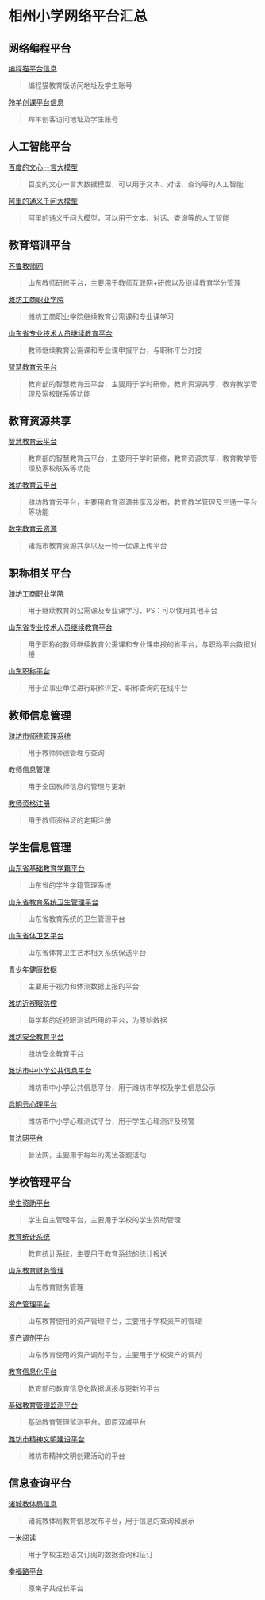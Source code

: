 # 相州小学网络平台汇总

## 网络编程平台

[编程猫平台信息](https://xiaotian0127.github.io/codemao)

>编程猫教育版访问地址及学生账号

[羚羊创课平台信息](https://xiaotian0127.github.io/leadersir)

>羚羊创客访问地址及学生账号

## 人工智能平台

[百度的文心一言大模型](https://yiyan.baidu.com/)

>百度的文心一言大数据模型，可以用于文本、对话、查询等的人工智能

[阿里的通义千问大模型](https://qianwen.aliyun.com/)

>阿里的通义千问大模型，可以用于文本、对话、查询等的人工智能

## 教育培训平台

[齐鲁教师网](http://www.qlteacher.com/)

>山东教师研修平台，主要用于教师互联网+研修以及继续教育学分管理

[潍坊工商职业学院](http://wfgsxy-jxjy.com/)

>潍坊工商职业学院继续教育公需课和专业课学习

[山东省专业技术人员继续教育平台](http://117.73.255.69:9080/)

>教师继续教育公需课和专业课申报平台，与职称平台对接

[智慧教育云平台](https://basic.smartedu.cn/)

>教育部的智慧教育云平台，主要用于学时研修，教育资源共享，教育教学管理及家校联系等功能

## 教育资源共享

[智慧教育云平台](https://basic.smartedu.cn/)

>教育部的智慧教育云平台，主要用于学时研修，教育资源共享，教育教学管理及家校联系等功能

[潍坊教育云平台](https://wjy.weifang.cn/portalweb/index.html)

>潍坊教育云平台，主要用教育资源共享及发布，教育教学管理及三通一平台等功能

[数字教育云资源](http://172.17.1.204:8081/)

>诸城市教育资源共享以及一师一优课上传平台

## 职称相关平台

[潍坊工商职业学院](http://wfgsxy-jxjy.com/)

>用于继续教育的公需课及专业课学习，PS：可以使用其他平台

[山东省专业技术人员继续教育平台](http://117.73.255.69:9080/)

>用于职称的教师继续教育公需课和专业课申报的省平台，与职称平台数据对接

[山东职称平台](https://117.73.253.239:9000/sdzc-web-ui/business/login/login.html)

>用于企事业单位进行职称评定、职称查询的在线平台

## 教师信息管理

[潍坊市师德管理系统](http://218.59.142.113:8086/)

>用于教师师德管理与查询

[教师信息管理](http://jsgl.sdei.edu.cn:8081/)

>用于全国教师信息的管理与更新

[教师资格注册](https://www.jszg.edu.cn/index.html)

>用于教师资格证的定期注册

## 学生信息管理

[山东省基础教育学籍平台](http://sdbe.sdei.edu.cn/zxxj/uc/login.htm)

>山东省的学生学籍管理系统

[山东省教育系统卫生管理平台](https://www.sdei.edu.cn/yqfk/yqfk/ycsb/ycsbgx.htm)

>山东省教育系统的卫生管理平台

[山东省体卫艺平台](http://yice.sdei.edu.cn/jsp/public/login.jsp)

>山东省体育卫生艺术相关系统保送平台

[青少年健康数据](http://www.qshnhealth.com/)

>主要用于视力和体测数据上报的平台

[潍坊近视眼防控](https://www.wfjsfk.com/)

>每学期的近视眼测试所用的平台，为原始数据

[潍坊安全教育平台](http://weifang.xueanquan.com/)

>潍坊安全教育平台

[潍坊市中小学公共信息平台](http://218.59.142.113:8085/)

>潍坊市中小学公共信息平台，用于潍坊市学校及学生信息公示

[启明云心理平台](https://qimingyun.net/web/auth/login)

>潍坊市中小学心理测试平台，用于学生心理测评及预警

[普法网平台](https://qspfw.moe.gov.cn/index.html)

>普法网，主要用于每年的宪法答题活动

## 学校管理平台

[学生资助平台](http://xszz.sdei.edu.cn:82/)

>学生自主管理平台，主要用于学校的学生资助管理

[教育统计系统](https://www.tjxt.moe.edu.cn:8000/#/)

>教育统计系统，主要用于教育系统的统计报送

[山东教育财务管理](http://jyzj.sdei.edu.cn/zjjg0/login/login_toIndex)

>山东教育财务管理

[资产管理平台](http://c.googosoft.com/)

>山东教育使用的资产管理平台，主要用于学校资产的管理

[资产调剂平台](https://zctj.sdei.edu.cn/xzdbf)

>山东教育使用的资产调剂平台，主要用于学校资产的调剂

[教育信息化平台](http://jyxxh.emis.edu.cn/)

>教育部的教育信息化数据填报与更新的平台

[基础教育管理监测平台](https://jjjc.zxxs.moe.edu.cn/www/uc/user/login)

>基础教育管理监测平台，即原双减平台

[潍坊市精神文明建设平台](http://wmwoa.wfcmw.cn/admin/login.html)

>潍坊市精神文明创建活动的平台

## 信息查询平台

[诸城教体局信息](http://www.zhucheng.gov.cn/wbj/jyj/xxsd/)

>诸城教体局教育信息发布平台，用于信息的查询和展示

[一米阅读](http://www.yimiyuedu.cn/)

>用于学校主题语文订阅的数据查询和征订

[幸福路平台](https://admin.home121.net/)

>原亲子共成长平台

